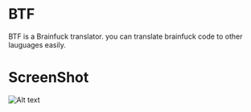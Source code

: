 # BTF
BTF is a Brainfuck translator.
you can translate brainfuck code to other lauguages easily.
# ScreenShot
![Alt text](https://github.com/FrozenInclude/BTF/master/screenshots.png)
